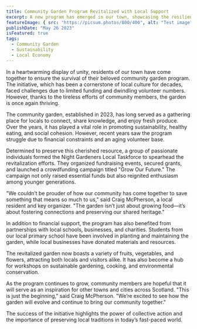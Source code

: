 ```yaml
---
title: Community Garden Program Revitalized with Local Support
excerpt: A new program has emerged in our town, showcasing the resilience and creativity of the community.
featureImage: { src: "https://picsum.photos/800/400", alt: "Test image" }
publishDate: "May 26 2023"
isFeatured: true
tags:
  - Community Garden
  - Sustainability
  - Local Economy
---
```


In a heartwarming display of unity, residents of our town have come together to ensure the survival of their beloved community garden program. The initiative, which has been a cornerstone of local culture for decades, faced challenges due to limited funding and dwindling volunteer numbers. However, thanks to the tireless efforts of community members, the garden is once again thriving.

The community garden, established in 2023, has long served as a gathering place for locals to connect, share knowledge, and enjoy fresh produce. Over the years, it has played a vital role in promoting sustainability, healthy eating, and social cohesion. However, recent years saw the program struggle due to financial constraints and an aging volunteer base.

Determined to preserve this cherished resource, a group of passionate individuals formed the Night Gardeners Local Taskforce to spearhead the revitalization efforts. They organized fundraising events, secured grants, and launched a crowdfunding campaign titled "Grow Our Future." The campaign not only raised essential funds but also reignited enthusiasm among younger generations.

"We couldn’t be prouder of how our community has come together to save something that means so much to us," said Craig McPherson, a local resident and key organizer. "The garden isn’t just about growing food—it’s about fostering connections and preserving our shared heritage."

In addition to financial support, the program has also benefited from partnerships with local schools, businesses, and charities. Students from our local primary school have been involved in planting and maintaining the garden, while local businesses have donated materials and resources.

The revitalized garden now boasts a variety of fruits, vegetables, and flowers, attracting both locals and visitors alike. It has also become a hub for workshops on sustainable gardening, cooking, and environmental conservation.

As the program continues to grow, community members are hopeful that it will serve as an inspiration for other towns and cities across Scotland. "This is just the beginning," said Craig McPherson. "We’re excited to see how the garden will evolve and continue to bring our community together."

The success of the initiative highlights the power of collective action and the importance of preserving local traditions in today’s fast-paced world.
